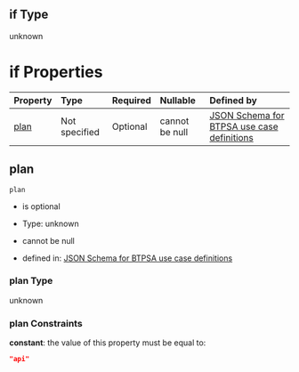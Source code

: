 ## if Type

unknown

# if Properties

| Property      | Type          | Required | Nullable       | Defined by                                                                                                                                                                                                                                  |
| :------------ | :------------ | :------- | :------------- | :------------------------------------------------------------------------------------------------------------------------------------------------------------------------------------------------------------------------------------------ |
| [plan](#plan) | Not specified | Optional | cannot be null | [JSON Schema for BTPSA use case definitions](btpsa-usecase-properties-services-items-allof-1-then-allof-57-then-allof-0-if-properties-plan.md "undefined#/properties/services/items/allOf/1/then/allOf/57/then/allOf/0/if/properties/plan") |

## plan



`plan`

*   is optional

*   Type: unknown

*   cannot be null

*   defined in: [JSON Schema for BTPSA use case definitions](btpsa-usecase-properties-services-items-allof-1-then-allof-57-then-allof-0-if-properties-plan.md "undefined#/properties/services/items/allOf/1/then/allOf/57/then/allOf/0/if/properties/plan")

### plan Type

unknown

### plan Constraints

**constant**: the value of this property must be equal to:

```json
"api"
```
